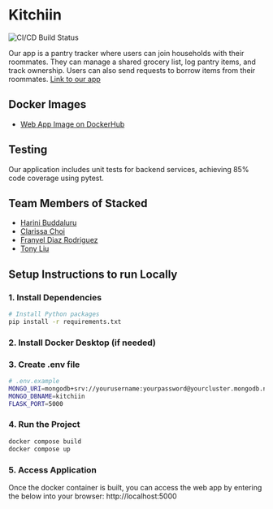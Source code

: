 # Kitchiin

![CI/CD Build Status](https://github.com/software-students-spring2025/5-final-stacked/actions/workflows/webapp.yml/badge.svg)

Our app is a pantry tracker where users can join households with their roommates. They can manage a shared grocery list, log pantry items, and track ownership. Users can also send requests to borrow items from their roommates.
[Link to our app](http://kitchiin.com/login)

## Docker Images

- [Web App Image on DockerHub](https://hub.docker.com/r/tony7892/kitchiin-web-app)

## Testing

Our application includes unit tests for backend services, achieving 85% code coverage using pytest.

## Team Members of Stacked

- [Harini Buddaluru](https://github.com/peanutoil)
- [Clarissa Choi](https://github.com/clammy424)
- [Franyel Diaz Rodriguez](https://github.com/Franyel1)
- [Tony Liu](https://github.com/tony102809)

## Setup Instructions to run Locally

### 1. Install Dependencies
```bash
# Install Python packages
pip install -r requirements.txt
```

### 2. Install Docker Desktop (if needed)

### 3. Create .env file
```bash
# .env.example
MONGO_URI=mongodb+srv://yourusername:yourpassword@yourcluster.mongodb.net/
MONGO_DBNAME=kitchiin
FLASK_PORT=5000
```
### 4. Run the Project
```bash
docker compose build
docker compose up
```
### 5. Access Application

Once the docker container is built, you can access the web app by entering the below into your browser:
http://localhost:5000